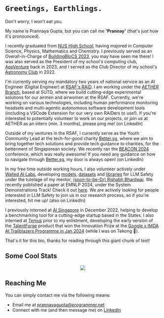 
# ``Greetings, Earthlings.``

Don't worry, I won't eat you.

My name is Prannaya Gupta, but you can call me **'Prannay'** (that's just how it's pronounced).

I recently graduated from [NUS High School](https://www.nushigh.edu.sg/), having majored in Computer Science, Physics, Mathematics and Chemistry. I previously served as an Overall-in-Charge of [BuildingBloCS 2023](https://old.buildingblocs.sg/2023-newnew/), you may have seen me there! I was also served as the President of my school's computing club, [AppVenture](https://nush.app) back in 2023, and I served as the Club Director of my school's [Astronomy Club](https://nushastro.github.io/website/) in 2022.

I'm currently serving my mandatory two years of national service as an AI Engineer (Digital Engineer) at [RSAF's RAiD](https://rsaf-agile-inno-digital.defence.gov.sg/). I am working under the [AETHER Branch](https://maps.app.goo.gl/GLhfqexgm6xFeuRS9), based at SUTD, where we build cutting-edge experimental solutions for our airmen and airwomen at the RSAF. Currently, we're working on various technologies, including human performance monitoring headsets and multi-agentic autonomous software development tools (including a VSCode Extension for our very own RAiDers to use!). If you're interested to potentially volunteer to work on our projects, or join us at AETHER as an intern (min. 3 months), please ping me! (on LinkedIn)

Outside of my ventures in the RSAF, I currently serve as the Youth Community Lead at the tech-for-good charity [Better.sg](https://better.sg/), where we aim to bring together tech solutions and provide tech guidance to charities, for the betterment of Singaporean society. We recently ran the [BEACON 2024](https://beacon.better.sg/) conference, which was really awesome! If you need any guidance on how to navigate through [Better.sg](https://better.sg/), my door is always open! (on LinkedIn)

In my free time outside working hours, I also volunteer actively under [Walled AI Labs](https://github.com/walledai), developing [models](https://hf.co/walledai/walledguard-c), [datasets](https://hf.co/datasets/walledai/SGXSTest) and [libraries](https://github.com/walledai/walledeval) for LLM Safety under the tutelage of my mentor, [(soon-to-be-Dr) Rishabh Bhardwaj](https://sg.linkedin.com/in/rishabh-bhardwaj-nlp). We recently published a paper at EMNLP 2024, under the System Demonstrations Track! Check it out [here](https://aclanthology.org/2024.emnlp-demo.42/). We are actively looking for people interested in LLM Safety to join us in our research process, so if you're interested, hit me up! (also on LinkedIn)

I previously interned at [AI Singapore](https://aisingapore.org/) in December 2022, helping to develop a benchmarking tool for a cutting-edge startup based in the States. I also interned at [Temus](https://temus.com/) prior to my enlistment, developing the early version of the [TalentForge](https://temus.com/case-study/ai-talent-acquisition-and-development-platform/) product that won the Innovation Prize at the [Google x IMDA AI Trailblazers Programme in Jan 2024](https://www.channelnewsasia.com/watch/googles-ai-trailblazers-programme-aims-help-firms-find-tech-solutions-video-4083086) (while I was on Tekong 🤡).

That's it for this bio, thanks for reading through this giant chunk of text!

## Some Cool Stats

<p align="center">
<a href="https://github.com/ThePyProgrammer">
	<img align="center" src="https://github-readme-streak-stats.herokuapp.com/?user=ThePyProgrammer&theme=onedark&count_private=true">
</a>
</p>

## Reaching Me

You can simply contact me via the following means:
- Email me at prannayagupta@programmer.net
- Connect with me (and then message me) on [LinkedIn](https://www.linkedin.com/in/prannaya-gupta/)
